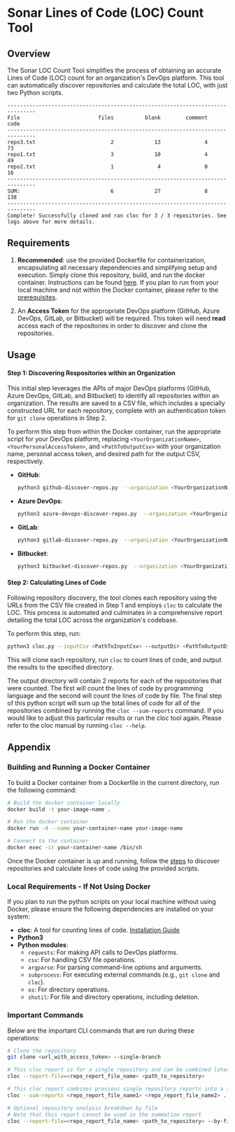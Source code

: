 # Sonar Lines of Code (LOC) Count Tool

## Overview

The Sonar LOC Count Tool simplifies the process of obtaining an accurate Lines of Code (LOC) count for an organization's DevOps platform. This tool can automatically discover repositories and calculate the total LOC, with just two Python scripts.

```
-------------------------------------------------------------------------------
File                         files          blank        comment           code
-------------------------------------------------------------------------------
repo3.txt                        2             13              4             73
repo1.txt                        3             10              4             49
repo2.txt                        1              4              0             16
-------------------------------------------------------------------------------
SUM:                             6             27              8            138
-------------------------------------------------------------------------------
Complete! Successfully cloned and ran cloc for 3 / 3 repositories. See logs above for more details.
```

## Requirements
1. **Recommended**: use the provided Dockerfile for containerization, encapsulating all necessary dependencies and simplifying setup and execution. Simply clone this repository, build, and run the docker container. Instructions can be found [here](#Building-and-Running-a-Docker-Container). If you plan to run from your local machine and not within the Docker container, please refer to the [prerequisites](#Local-Requirements---If-Not-Using-Docker).

2. An **Access Token** for the appropriate DevOps platform (GitHub, Azure DevOps, GitLab, or Bitbucket) will be required. This token will need **read** access each of the repositories in order to discover and clone the repositories.

## Usage

#### Step 1: Discovering Respositories within an Organization

This initial step leverages the APIs of major DevOps platforms (GitHub, Azure DevOps, GitLab, and Bitbucket) to identify all repositories within an organization. The results are saved to a CSV file, which includes a specially constructed URL for each repository, complete with an authentication token for `git clone` operations in Step 2.

To perform this step from within the Docker container, run the appropriate script for your DevOps platform, replacing `<YourOrganizationName>`, `<YourPersonalAccessToken>`, and `<PathToOutputCsv>` with your organization name, personal access token, and desired path for the output CSV, respectively.

- **GitHub**:
    ```sh
    python3 github-discover-repos.py  --organization <YourOrganizationName>  --connectionToken <YourPersonalAccessToken>  --outputCsv <PathToOutputCsv>
    ```
- **Azure DevOps**:
    ```sh
    python3 azure-devops-discover-repos.py  --organization <YourOrganizationName>  --connectionToken <YourPersonalAccessToken>  --outputCsv <PathToOutputCsv>
    ```
- **GitLab**:
    ```sh
    python3 gitlab-discover-repos.py  --organization <YourOrganizationName>  --connectionToken <YourPersonalAccessToken>  --outputCsv <PathToOutputCsv>
    ```
- **Bitbucket**:
    ```sh
    python3 bitbucket-discover-repos.py  --organization <YourOrganizationName>  --connectionToken <YourPersonalAccessToken>  --outputCsv <PathToOutputCsv>
    ```

#### Step 2: Calculating Lines of Code

Following repository discovery, the tool clones each repository using the URLs from the CSV file created in Step 1 and employs `cloc` to calculate the LOC. This process is automated and culminates in a comprehensive report detailing the total LOC across the organization's codebase.

To perform this step, run:

```sh
python3 cloc.py --inputCsv <PathToInputCsv> --outputDir <PathToOutputDirectory>
```

This will clone each repository, run `cloc` to count lines of code, and output the results to the specified directory.

The output directory will contain 2 reports for each of the repositories that were counted. The first will count the lines of code by programming language and the second will count the lines of code by file. The final step of this python script will sum up the total lines of code for all of the repositories combined by running the `cloc --sum-reports` command. If you would like to adjust this particular results or run the cloc tool again. Please refer to the cloc manual by running `cloc --help`. 

## Appendix

### Building and Running a Docker Container

To build a Docker container from a Dockerfile in the current directory, run the following command:

```sh
# Build the docker container locally
docker build -t your-image-name .

# Run the docker container
docker run -d --name your-container-name your-image-name

# Connect to the container
docker exec -it your-container-name /bin/sh
```

Once the Docker container is up and running, follow the [steps](#Usage) to discover repositories and calculate lines of code using the provided scripts.

### Local Requirements - If Not Using Docker
If you plan to run the python scripts on your local machine without using Docker, please ensure the following dependencies are installed on your system:

- **cloc**: A tool for counting lines of code. [Installation Guide](https://github.com/AlDanial/cloc)
- **Python3**
- **Python modules**:
   - `requests`: For making API calls to DevOps platforms.
   - `csv`: For handling CSV file operations.
   - `argparse`: For parsing command-line options and arguments.
   - `subprocess`: For executing external commands (e.g., `git clone` and `cloc`).
   - `os`: For directory operations.
   - `shutil`: For file and directory operations, including deletion.

### Important Commands
Below are the important CLI commands that are run during these operations:

```sh
# Clone the repository
git clone <url_with_access_token> --single-branch

# This cloc report is for a single repository and can be combined later for a total summation
cloc --report-file=<repo_report_file_name> <path_to_repository>

# This cloc report combines previous single repository reports into a total report
cloc --sum-reports <repo_report_file_name1> <repo_report_file_name2> ...

# Optional repository analysis breakdown by file
# Note that this report cannot be used in the summation report
cloc --report-file=<repo_report_file_name> <path_to_repository> --by-file
```